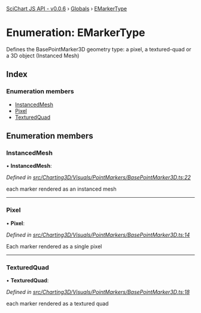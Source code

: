 [SciChart JS API - v0.0.6](../README.md) › [Globals](../globals.md) › [EMarkerType](emarkertype.md)

# Enumeration: EMarkerType

Defines the BasePointMarker3D geometry type: a pixel, a textured-quad or a 3D object (Instanced Mesh)

## Index

### Enumeration members

* [InstancedMesh](emarkertype.md#instancedmesh)
* [Pixel](emarkertype.md#pixel)
* [TexturedQuad](emarkertype.md#texturedquad)

## Enumeration members

###  InstancedMesh

• **InstancedMesh**:

*Defined in [src/Charting3D/Visuals/PointMarkers/BasePointMarker3D.ts:22](https://github.com/ABTSoftware/SciChart.Dev/blob/f6fba97af2/Web/src/SciChart/src/Charting3D/Visuals/PointMarkers/BasePointMarker3D.ts#L22)*

each marker rendered as an instanced mesh

___

###  Pixel

• **Pixel**:

*Defined in [src/Charting3D/Visuals/PointMarkers/BasePointMarker3D.ts:14](https://github.com/ABTSoftware/SciChart.Dev/blob/f6fba97af2/Web/src/SciChart/src/Charting3D/Visuals/PointMarkers/BasePointMarker3D.ts#L14)*

Each marker rendered as a single pixel

___

###  TexturedQuad

• **TexturedQuad**:

*Defined in [src/Charting3D/Visuals/PointMarkers/BasePointMarker3D.ts:18](https://github.com/ABTSoftware/SciChart.Dev/blob/f6fba97af2/Web/src/SciChart/src/Charting3D/Visuals/PointMarkers/BasePointMarker3D.ts#L18)*

each marker rendered as a textured quad
